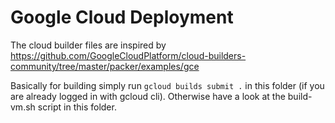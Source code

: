 # Google Cloud Deployment

The cloud builder files are inspired by https://github.com/GoogleCloudPlatform/cloud-builders-community/tree/master/packer/examples/gce

Basically for building simply run `gcloud builds submit .` in this folder (if you are already logged in with gcloud cli). Otherwise have a look at the build-vm.sh script in this folder.
